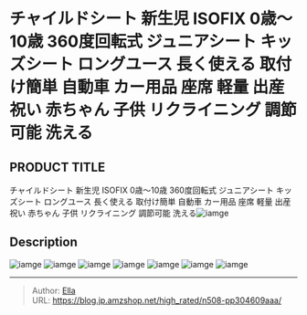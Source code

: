 # チャイルドシート 新生児 ISOFIX 0歳～10歳 360度回転式 ジュニアシート キッズシート ロングユース 長く使える 取付け簡単 自動車 カー用品 座席 軽量 出産祝い 赤ちゃん 子供 リクライニング 調節可能 洗える


## PRODUCT TITLE 

チャイルドシート 新生児 ISOFIX 0歳～10歳 360度回転式 ジュニアシート キッズシート ロングユース 長く使える 取付け簡単 自動車 カー用品 座席 軽量 出産祝い 赤ちゃん 子供 リクライニング 調節可能 洗える![iamge](https://b2bfiles1.gigab2b.cn/image/wkseller/304/20230523_01309ad8b2b483579b10ed9d911b1ea3.jpg)

## Description











![iamge](https://b2bfiles1.gigab2b.cn/image/wkseller/304/20230529_ad4cbd3f9513616ccd08be0daa4839a1.jpg)
![iamge](https://b2bfiles1.gigab2b.cn/image/wkseller/304/20230529_a55e3261ca1c390f4f5e2fc14c351b54.jpg)
![iamge](https://b2bfiles1.gigab2b.cn/image/wkseller/304/20230529_329914fc4a007221c9bf8ddba8f20a02.jpg)
![iamge](https://b2bfiles1.gigab2b.cn/image/wkseller/304/20230529_f4ce8de285aacaf8fd2cca8957a437cf.jpg)
![iamge](https://b2bfiles1.gigab2b.cn/image/wkseller/304/20230529_7cd13b3f987cc6f49e0aebfe2420f8d0.jpg)
![iamge](https://b2bfiles1.gigab2b.cn/image/wkseller/304/20230529_224838c261d6583e1d966da4e5f88b9b.jpg)
![iamge](https://b2bfiles1.gigab2b.cn/image/wkseller/304/20230529_1a8ccd139f0dea51f10ac91c3d981f9d.jpg)


---

> Author: [Ella](https://blog.jp.amzshop.net/)  
> URL: https://blog.jp.amzshop.net/high_rated/n508-pp304609aaa/  


